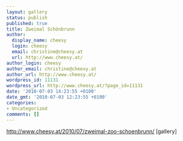 ```yaml
---
layout: gallery
status: publish
published: true
title: Zweimal Schönbrunn
author:
  display_name: cheesy
  login: cheesy
  email: christine@cheesy.at
  url: http://www.cheesy.at/
author_login: cheesy
author_email: christine@cheesy.at
author_url: http://www.cheesy.at/
wordpress_id: 11131
wordpress_url: http://www.cheesy.at/?page_id=11131
date: '2010-07-03 14:23:55 +0100'
date_gmt: '2010-07-03 12:23:55 +0100'
categories:
- Uncategorized
comments: []
---
```

http://www.cheesy.at/2010/07/zweimal-zoo-schoenbrunn/
[gallery]<!--:-->

